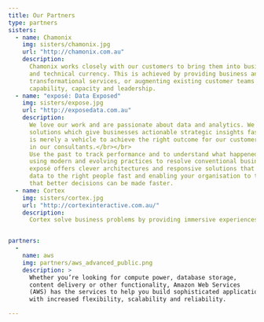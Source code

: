 ```yaml
---
title: Our Partners
type: partners
sisters:
  - name: Chamonix
    img: sisters/chamonix.jpg
    url: "http://chamonix.com.au"
    description:
      Chamonix works closely with our customers to bring them into business
      and technical currency. This is achieved by providing business and IT
      transformational services, or augmenting existing customer teams with
      capability, capacity and leadership.
  - name: "exposé: Data Exposed"
    img: sisters/expose.jpg
    url: "http://exposedata.com.au"
    description:
      We love our work and are passionate about data and analytics. We produce
      solutions which give businesses actionable strategic insights fast; the technology
      is merely a vehicle to achieve the right outcome for our customers and this is ingrained
      in our consultants.</br></br>
      Use the past to track performance and to understand what happened and why it happened
      using modern and evolving practices to resolve conventional business intelligence problems.
      exposé offers clever architectures and responsive solutions that bring your organisation's
      data to the right people fast and enabling your organisation to track history better so
      that better decisions can be made faster.
  - name: Cortex
    img: sisters/cortex.jpg
    url: "http://cortexinteractive.com.au/"
    description:
      Cortex solve business problems by providing immersive experiences that encourage participation, increase attention and improve retention rates of the information being presented to your audience. We achieve this by embracing creativity to deliver engaging solutions that leverage the latest in technologies, including Virtual (VR) and Augmented Reality (AR).


partners:
  -
    name: aws
    img: partners/aws_advanced_public.png
    description: >
      Whether you’re looking for compute power, database storage,
      content delivery or other functionality, Amazon Web Services
      (AWS) has the services to help you build sophisticated applications
      with increased flexibility, scalability and reliability.

---
```

